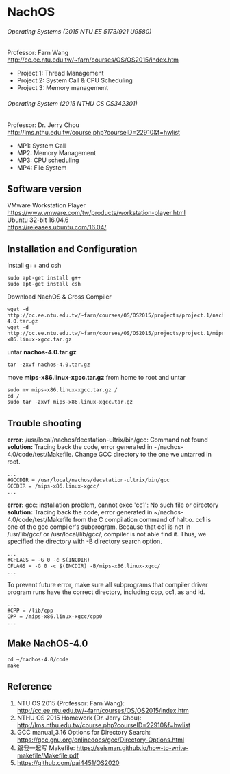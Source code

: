 # NachOS
###### Operating Systems (2015 NTU EE 5173/921 U9580)<br/>
Professor: Farn Wang<br/>
http://cc.ee.ntu.edu.tw/~farn/courses/OS/OS2015/index.htm

* Project 1: Thread Management
* Project 2: System Call & CPU Scheduling
* Project 3: Memory management

###### Operating System (2015 NTHU CS CS342301)<br/>
Professor: Dr. Jerry Chou<br/>
http://lms.nthu.edu.tw/course.php?courseID=22910&f=hwlist

* MP1: System Call
* MP2: Memory Management
* MP3: CPU scheduling
* MP4: File System<br/>


## Software version<br/>
VMware Workstation Player<br/>
https://www.vmware.com/tw/products/workstation-player.html<br/>
Ubuntu 32-bit 16.04.6<br/>
https://releases.ubuntu.com/16.04/<br/>


## Installation and Configuration<br/>
Install g++ and csh
```
sudo apt-get install g++
sudo apt-get install csh
```
Download NachOS & Cross Compiler
```
wget -d http://cc.ee.ntu.edu.tw/~farn/courses/OS/OS2015/projects/project.1/nachos-4.0.tar.gz
wget -d http://cc.ee.ntu.edu.tw/~farn/courses/OS/OS2015/projects/project.1/mips-x86.linux-xgcc.tar.gz
```
untar **nachos-4.0.tar.gz**
```
tar -zxvf nachos-4.0.tar.gz
```
move **mips-x86.linux-xgcc.tar.gz** from home to root and untar
```
sudo mv mips-x86.linux-xgcc.tar.gz /
cd /
sudo tar -zxvf mips-x86.linux-xgcc.tar.gz
```
## Trouble shooting
**error:** /usr/local/nachos/decstation-ultrix/bin/gcc: Command not found<br/>
**solution:** Tracing back the code, error generated in ~/nachos-4.0/code/test/Makefile. Change GCC directory to the one we untarred in root.
```
...
#GCCDIR = /usr/local/nachos/decstation-ultrix/bin/gcc
GCCDIR = /mips-x86.linux-xgcc/
...
```
**error:** gcc: installation problem, cannot exec 'cc1': No such file or directory<br/>
**solution:** Tracing back the code, error generated in ~/nachos-4.0/code/test/Makefile from the C compilation command of halt.o. cc1 is one of the gcc compiler's subprogram. Because that cc1 is not in /usr/lib/gcc/ or /usr/local/lib/gcc/, compiler is not able find it. Thus, we specified the directory with -B directory search option.
```
...
#CFLAGS = -G 0 -c $(INCDIR)
CFLAGS = -G 0 -c $(INCDIR) -B/mips-x86.linux-xgcc/
...
```
To prevent future error, make sure all subprograms that compiler driver program runs have the correct directory, including cpp, cc1, as and ld.
```
...
#CPP = /lib/cpp
CPP = /mips-x86.linux-xgcc/cpp0
...
```
## Make NachOS-4.0
```
cd ~/nachos-4.0/code
make
```
## Reference
1. NTU OS 2015 (Professor: Farn Wang): http://cc.ee.ntu.edu.tw/~farn/courses/OS/OS2015/index.htm<br/>
2. NTHU OS 2015 Homework (Dr. Jerry Chou): http://lms.nthu.edu.tw/course.php?courseID=22910&f=hwlist<br/>
3. GCC manual_3.16 Options for Directory Search: https://gcc.gnu.org/onlinedocs/gcc/Directory-Options.html<br/>
4. 跟我一起写 Makefile: https://seisman.github.io/how-to-write-makefile/Makefile.pdf<br/>
5. https://github.com/pai4451/OS2020<br/>

